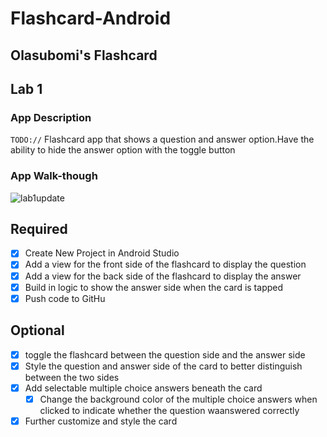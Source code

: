 
# Flashcard-Android
## Olasubomi's Flashcard


## Lab 1

### App Description
`TODO://` Flashcard app that shows a question and answer option.Have the ability to hide the answer option with the toggle button

### App Walk-though


![lab1update](https://user-images.githubusercontent.com/67253470/109397404-feaff180-78fb-11eb-9795-b820412503da.gif)



## Required
- [x] Create New Project in Android Studio
- [x] Add a view for the front side of the flashcard to display the question
- [x] Add a view for the back side of the flashcard to display the answer
- [x] Build in logic to show the answer side when the card is tapped
- [x] Push code to GitHu
## Optional
- [x] toggle the flashcard between the question side and the answer side
- [x] Style the question and answer side of the card to better distinguish between the two sides
- [x] Add selectable multiple choice answers beneath the card
   - [x] Change the background color of the multiple choice answers when clicked to indicate whether the question waanswered correctly
- [x] Further customize and style the card
